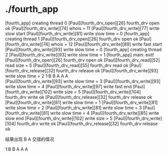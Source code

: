 # ./fourth_app 
[fourth_app] creating thread 0
[Paul][fourth_drv_open][26] fourth_drv open ok
[Paul][fourth_drv_write][74] whois = 11
[Paul][fourth_drv_write][77] write slow start
[Paul][fourth_drv_write][81] write slow time = 0
[fourth_app] creating thread 1
[Paul][fourth_drv_open][26] fourth_drv open ok
[Paul][fourth_drv_write][74] whois = 12
[Paul][fourth_drv_write][89] write fast start
[Paul][fourth_drv_write][93] write slow time = 0
[fourth_app] creating thread 2
[Paul][fourth_drv_write][93] write slow time = 1
[fourth_app] main: exit!
[Paul][fourth_drv_open][26] fourth_drv open ok
[Paul][fourth_drv_read][52] read size = 5
[Paul][fourth_drv_read][55] fourth_drv read ok
[Paul][fourth_drv_release][32] fourth_drv release ok
[Paul][fourth_drv_write][93] write slow time = 2
 1:B  B  A  A  A  
[Paul][fourth_drv_write][93] write slow time = 3
[Paul][fourth_drv_write][93] write slow time = 4
[Paul][fourth_drv_write][97] write fast end
[Paul][fourth_drv_write][102] write size = 5
[Paul][fourth_drv_write][104] fourth_drv write ok
[Paul][fourth_drv_release][32] fourth_drv release ok
[Paul][fourth_drv_write][81] write slow time = 1
[Paul][fourth_drv_write][81] write slow time = 2
[Paul][fourth_drv_write][81] write slow time = 3
[Paul][fourth_drv_write][81] write slow time = 4
[Paul][fourth_drv_write][85] write slow end
[Paul][fourth_drv_write][102] write size = 5
[Paul][fourth_drv_write][104] fourth_drv write ok
[Paul][fourth_drv_release][32] fourth_drv release ok

结果出现 B A 交错的情况

 1:B  B  A  A  A  
